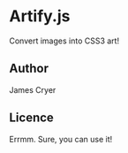 Artify.js
==========

Convert images into CSS3 art!

Author
------
James Cryer

Licence
-------

Errmm.  Sure, you can use it!